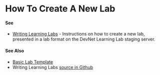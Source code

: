 # How To Create A New Lab

#### See

  - [Writing Learning Labs](https://learninglabs.cisco.com:8867/lab/00-labs-01-getting_started/step/1) - Instructions on how to create a new lab, presented in a lab format on the DevNet Learning Lab staging server.

#### See Also

  - [Basic Lab Template](https://learninglabs.cisco.com:8867/lab/00-basic-02-basic_template/step/1)
  - Writing Learning Labs [source in Github](https://github.com/CiscoDevNet/devnet-guidelines/tree/master/labs)
